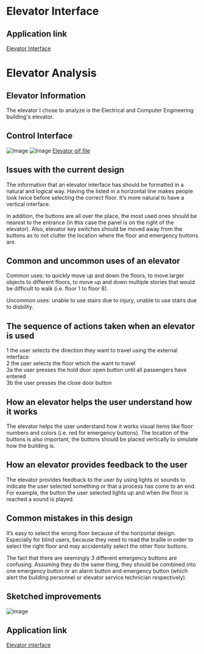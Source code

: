 # Elevator Interface
## Application link
[Elevator Interface](https://jwillg.github.io/hw1.44.Willgrubs/index.html)

# Elevator Analysis
## Elevator Information

The elevator I chose to analyze is the Electrical and Computer Engineering building's elevator.

## Control Interface

![Image](https://github.com/jwillg/hw1.44.Willgrubs/blob/master/ElevatorOut.jpg)
![Image](https://github.com/jwillg/hw1.44.Willgrubs/blob/master/ElevatorIn.jpg)
[Elevator gif file](https://imgur.com/a/zX7k5XX)


## Issues with the current design

The information that an elevator interface has should be formatted in a natural and logical way. Having the listed in a horizontal line makes people look twice before selecting the correct floor. It’s more natural to have a vertical interface.

In addition, the buttons are all over the place, the most used ones should be nearest to the entrance (in this case the panel is on the right of the elevator). Also, elevator key switches should be moved away from the buttons as to not clutter the location where the floor and emergency buttons are.

## Common and uncommon uses of an elevator

Common uses: to quickly move up and down the floors, to move larger objects to different floors, to move up and down multiple stories that would be difficult to walk (i.e. floor 1 to floor 8).

Uncommon uses: unable to use stairs due to injury, unable to use stairs due to disbility.

## The sequence of actions taken when an elevator is used

1 the user selects the direction they want to travel using the external interface <br />
2 the user selects the floor which the want to travel <br />
3a the user presses the hold door open button until all passengers have entered <br />
3b the user presses the close door button <br />

## How an elevator helps the user understand how it works

The elevator helps the user understand how it works visual items like floor numbers and colors (i.e. red for emergency buttons). The location of the buttons is also important, the buttons should be placed vertically to simulate how the building is.

## How an elevator provides feedback to the user

The elevator provides feedback to the user by using lights or sounds to indicate the user selected something or that a process has come to an end. For example, the button the user selected lights up and when the floor is reached a sound is played.

## Common mistakes in this design

It’s easy to select the wrong floor because of the horizontal design. Especially for blind users, because they need to read the braille in order to select the right floor and may accidentally select the other floor buttons.

The fact that there are seemingly 3 different emergency buttons are confusing. Assuming they do the same thing, they should be combined into one emergency button or an alarm button and emergency button (which alert the building personnel or elevator service technician respectively).

## Sketched improvements

![Image](https://github.com/jwillg/hw1.44.Willgrubs/blob/master/elevatorsketch.png)

## Application link

[Elevator interface](https://jwillg.github.io/hw1.44.Willgrubs/index.html)
